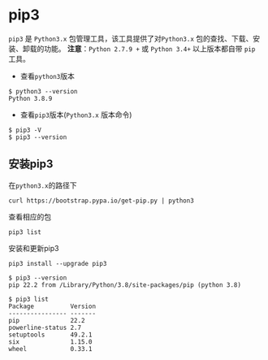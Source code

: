 <!--
 * @Author: matiastang
 * @Date: 2022-07-26 14:54:18
 * @LastEditors: matiastang
 * @LastEditTime: 2022-07-26 15:17:08
 * @FilePath: /matias-python/md/pip3.md
 * @Description: pip3
-->
# pip3

`pip3` 是 `Python3.x` 包管理工具，该工具提供了对`Python3.x` 包的查找、下载、安装、卸载的功能。
**注意**：`Python 2.7.9 +` 或 `Python 3.4+` 以上版本都自带 `pip` 工具。

* 查看`python3`版本

```
$ python3 --version
Python 3.8.9
```

* 查看`pip3`版本(`Python3.x` 版本命令)

```
$ pip3 -V
$ pip3 --version
```

## 安装pip3

在`python3.x`的路径下
```
curl https://bootstrap.pypa.io/get-pip.py | python3
```
查看相应的包
```
pip3 list
```
安装和更新pip3
```
pip3 install --upgrade pip3
```
```
$ pip3 --version
pip 22.2 from /Library/Python/3.8/site-packages/pip (python 3.8)
```
```
$ pip3 list
Package          Version
---------------- -------
pip              22.2
powerline-status 2.7
setuptools       49.2.1
six              1.15.0
wheel            0.33.1
```